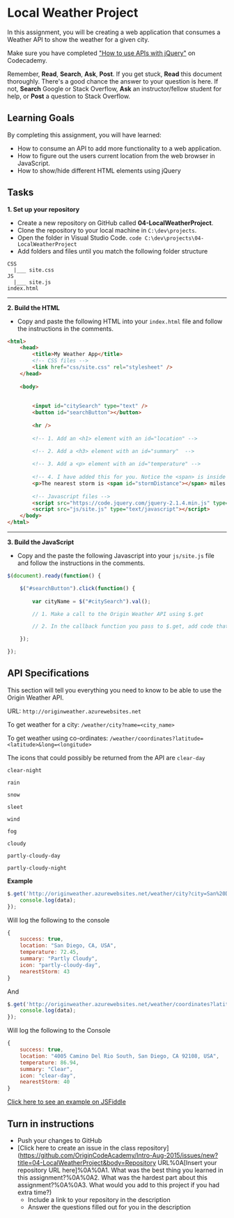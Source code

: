 # Local Weather Project
In this assignment, you will be creating a web application that consumes a Weather API to show the weather for a given city.

Make sure you have completed ["How to use APIs with jQuery"](https://www.codecademy.com/courses/web-beginner-en-uCajg/0/1) on Codecademy. 

Remember, **Read**, **Search**, **Ask**, **Post**. 
If you get stuck, **Read** this document thoroughly. There's a good chance the answer to your question is here. If not, **Search** Google or Stack Overflow, **Ask** an instructor/fellow student for help, or **Post** a question to Stack Overflow.

## Learning Goals
By completing this assignment, you will have learned: 

* How to consume an API to add more functionality to a web application.
* How to figure out the users current location from the web browser in JavaScript.
* How to show/hide different HTML elements using jQuery

## Tasks

**1. Set up your repository**
* Create a new repository on GitHub called **04-LocalWeatherProject**.
* Clone the repository to your local machine in ```C:\dev\projects```.
* Open the folder in Visual Studio Code. ```code C:\dev\projects\04-LocalWeatherProject```
* Add folders and files until you match the following folder structure
```
CSS
  |___ site.css
JS
  |___ site.js
index.html
```

---
**2. Build the HTML**
* Copy and paste the following HTML into your ```index.html``` file and follow the instructions in the comments.

```html
<html>
	<head>
    	<title>My Weather App</title>
        <!-- CSS files -->
		<link href="css/site.css" rel="stylesheet" />
	</head>
    
    <body>
        
        
        <input id="citySearch" type="text" />
        <button id="searchButton"></button>
        
        <hr />
        
        <!-- 1. Add an <h1> element with an id="location" -->
        
        <!-- 2. Add a <h3> element with an id="summary"  -->

		<!-- 3. Add a <p> element with an id="temperature" -->
        
        <!-- 4. I have added this for you. Notice the <span> is inside of the <p> element. -->
        <p>The nearest storm is <span id="stormDistance"></span> miles away</p>
        
        <!-- Javascript files -->
       	<script src="https://code.jquery.com/jquery-2.1.4.min.js" type="text/javascript"></script>
        <script src="js/site.js" type="text/javascript"></script>
    </body>
</html>
```

---
**3. Build the JavaScript**
* Copy and the paste the following Javascript into your ```js/site.js``` file and follow the instructions in the comments.

```js
$(document).ready(function() {

	$("#searchButton").click(function() {
    
    	var cityName = $("#citySearch").val();

		// 1. Make a call to the Origin Weather API using $.get

		// 2. In the callback function you pass to $.get, add code that changes the text of the HTML elements you created in index.html to the relevant pieces of data returned by the API.

    });

});
```



## API Specifications

This section will tell you everything you need to know to be able to use the Origin Weather API.

URL: ```http://originweather.azurewebsites.net```

To get weather for a city: ```/weather/city?name=<city_name>```

To get weather using co-ordinates: ```/weather/coordinates?latitude=<latitude>&long=<longitude>```

The icons that could possibly be returned from the API are
```clear-day```

```clear-night``` 

```rain```
 
```snow```
 
```sleet```

```wind``` 

```fog```
 
```cloudy```
 
```partly-cloudy-day```

```partly-cloudy-night```


**Example**

```js
$.get('http://originweather.azurewebsites.net/weather/city?city=San%20Diego', function(data) {
	console.log(data);
});
```
Will log the following to the console
```js
{
	success: true,
    location: "San Diego, CA, USA",
    temperature: 72.45,
    summary: "Partly Cloudy",
    icon: "partly-cloudy-day",
    nearestStorm: 43
}
```
And
```js
$.get('http://originweather.azurewebsites.net/weather/coordinates?latitude=32.7775372&longitude=-117.10818089999998', function(data) {
	console.log(data);
});
```
Will log the following to the Console
```js
{
	success: true,
    location: "4005 Camino Del Rio South, San Diego, CA 92108, USA",
    temperature: 86.94,
    summary: "Clear",
    icon: "clear-day",
    nearestStorm: 40
}
```

[Click here to see an example on JSFiddle](http://jsfiddle.net/ygwrt7xv/)


## Turn in instructions

* Push your changes to GitHub 
* [Click here to create an issue in the class repository](https://github.com/OriginCodeAcademy/Intro-Aug-2015/issues/new?title=04-LocalWeatherProject&body=Repository URL%0A[Insert your repository URL here]%0A%0A1. What was the best thing you learned in this assignment?%0A%0A2. What was the hardest part about this assignment?%0A%0A3. What would you add to this project if you had extra time?)
	* Include a link to your repository in the description
	* Answer the questions filled out for you in the description